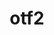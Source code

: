 ---
title: "otf2"
layout: cache
categories: [package, develop-2025-03-09]
meta: {"compilers": ["gcc@=11.4.0", "oneapi@=2024.2.1"], "num_specs": 3, "num_specs_by_stack": {"e4s": 1, "e4s-neoverse-v2": 1, "e4s-oneapi": 1, "e4s-rocm-external": 1, "root": 3}, "oss": ["ubuntu22.04"], "platforms": ["linux"], "stacks": ["e4s", "e4s-neoverse-v2", "e4s-oneapi", "e4s-rocm-external", "root"], "targets": ["neoverse_v2", "x86_64_v3"], "versions": ["3.0.3"]}
spec_details: [{"compiler": "gcc@=11.4.0", "hash": "kinrm47wgc7q3plujhqwly3eqhirxzcj", "os": "ubuntu22.04", "platform": "linux", "size": "-", "stacks": ["e4s-neoverse-v2", "root"], "target": "neoverse_v2", "variants": ["build_system=autotools", "patches=7e56d93"], "versions": ["3.0.3"]}, {"compiler": "gcc@=11.4.0", "hash": "qjud3jfccytqpbzovullugnmym5yvhgw", "os": "ubuntu22.04", "platform": "linux", "size": "-", "stacks": ["e4s", "e4s-rocm-external", "root"], "target": "x86_64_v3", "variants": ["build_system=autotools", "patches=7e56d93"], "versions": ["3.0.3"]}, {"compiler": "oneapi@=2024.2.1", "hash": "y44ver3njsitag4usfzfaqmozug4kkmd", "os": "ubuntu22.04", "platform": "linux", "size": "-", "stacks": ["e4s-oneapi", "root"], "target": "x86_64_v3", "variants": ["build_system=autotools", "patches=7e56d93"], "versions": ["3.0.3"]}]
---